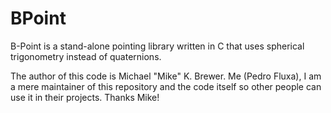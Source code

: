 # BPoint
B-Point is a stand-alone pointing library written in C that uses spherical trigonometry instead of quaternions.

The author of this code is Michael "Mike" K. Brewer. Me (Pedro Fluxa), I am a mere maintainer of this repository and the
code itself so other people can use it in their projects. Thanks Mike!

